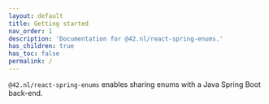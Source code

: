 ```yaml
---
layout: default
title: Getting started
nav_order: 1
description: 'Documentation for @42.nl/react-spring-enums.'
has_children: true
has_toc: false
permalink: /
---
```


`@42.nl/react-spring-enums` <span class="fs-3">enables sharing enums with a Java Spring Boot back-end.</span>
